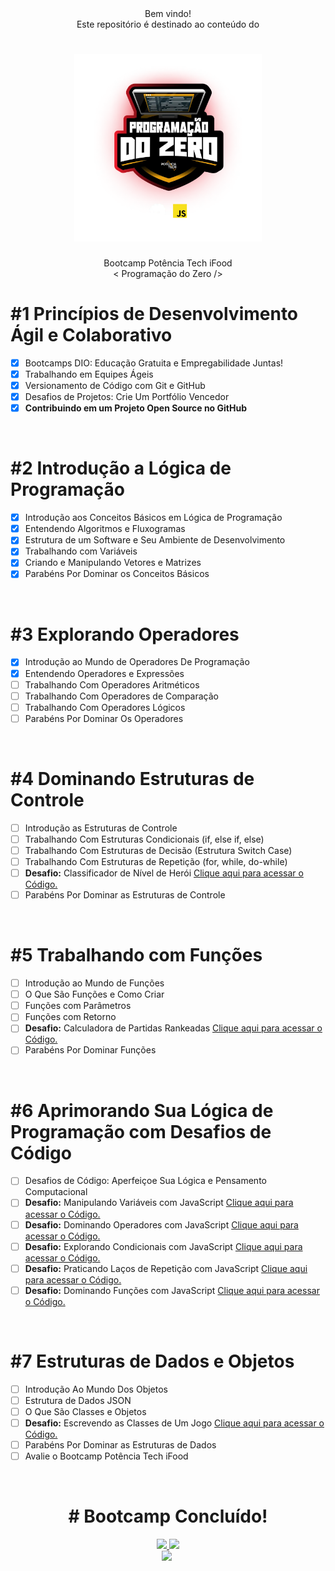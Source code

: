 <div align="center">
Bem vindo!
<br/>Este repositório é destinado ao conteúdo do
<h1><img height="300vh" src="img/logo.webp"></h1>
Bootcamp Potência Tech iFood <br/> < Programação do Zero /></h1>
<!-- <h3>Andamento do Processo:</h3>
<img height="300vh" src="#"> -->
<!-- https://github.com/leticiapalaro/Bootcamp-Potencia-Tech-powered-by-iFood/tree/main -->
</div>

# #1 Princípios de Desenvolvimento Ágil e Colaborativo

- [X] Bootcamps DIO: Educação Gratuita e Empregabilidade Juntas!
- [X] Trabalhando em Equipes Ágeis
- [X] Versionamento de Código com Git e GitHub
- [X] Desafios de Projetos: Crie Um Portfólio Vencedor
- [X] **Contribuindo em um Projeto Open Source no GitHub**

<br/>

# #2 Introdução a Lógica de Programação

- [X] Introdução aos Conceitos Básicos em Lógica de Programação
- [X] Entendendo Algoritmos e Fluxogramas
- [X] Estrutura de um Software e Seu Ambiente de Desenvolvimento
- [X] Trabalhando com Variáveis
- [X] Criando e Manipulando Vetores e Matrizes
- [X] Parabéns Por Dominar os Conceitos Básicos

<br/>

# #3 Explorando Operadores

- [X] Introdução ao Mundo de Operadores De Programação
- [X] Entendendo Operadores e Expressões
- [ ] Trabalhando Com Operadores Aritméticos
- [ ] Trabalhando Com Operadores de Comparação
- [ ] Trabalhando Com Operadores Lógicos
- [ ] Parabéns Por Dominar Os Operadores

<br/>

# #4 Dominando Estruturas de Controle

- [ ] Introdução as Estruturas de Controle
- [ ] Trabalhando Com Estruturas Condicionais (if, else if, else)
- [ ] Trabalhando Com Estruturas de Decisão (Estrutura Switch Case)
- [ ] Trabalhando Com Estruturas de Repetição (for, while, do-while)
- [ ] **Desafio:** Classificador de Nível de Herói [Clique aqui para acessar o Código.](/tree/main/desafios-de-projeto/nivelHeroi.js)
- [ ] Parabéns Por Dominar as Estruturas de Controle

<br/>

# #5 Trabalhando com Funções

- [ ] Introdução ao Mundo de Funções
- [ ] O Que São Funções e Como Criar
- [ ] Funções com Parâmetros
- [ ] Funções com Retorno
- [ ] **Desafio:** Calculadora de Partidas Rankeadas [Clique aqui para acessar o Código.](/tree/main/desafios-de-projeto/calculadoraPartidas.js)
- [ ] Parabéns Por Dominar Funções

<br/>

# #6 Aprimorando Sua Lógica de Programação com Desafios de Código

- [ ] Desafios de Código: Aperfeiçoe Sua Lógica e Pensamento Computacional
- [ ] **Desafio:** Manipulando Variáveis com JavaScript [Clique aqui para acessar o Código.]()
- [ ] **Desafio:** Dominando Operadores com JavaScript [Clique aqui para acessar o Código.]()
- [ ] **Desafio:** Explorando Condicionais com JavaScript [Clique aqui para acessar o Código.]()
- [ ] **Desafio:** Praticando Laços de Repetição com JavaScript [Clique aqui para acessar o Código.]()
- [ ] **Desafio:** Dominando Funções com JavaScript [Clique aqui para acessar o Código.]()

<br/>

# #7 Estruturas de Dados e Objetos

- [ ] Introdução Ao Mundo Dos Objetos
- [ ] Estrutura de Dados JSON
- [ ] O Que São Classes e Objetos
- [ ] **Desafio:** Escrevendo as Classes de Um Jogo [Clique aqui para acessar o Código.]()
- [ ] Parabéns Por Dominar as Estruturas de Dados
- [ ] Avalie o Bootcamp Potência Tech iFood

<br/>

<div align="center">
    <h1># Bootcamp Concluído!</h1>
    <a href="https://www.linkedin.com/in/htonioni/" target="_blank"><img height="25vh" src="https://github.com/leticiapalaro/leticiapalaro/blob/main/linkedin.png?raw=true" target="_blank">
    </a>
    <a href = "mailto:htonioni@outlook.com"><img height="25vh" src="https://github.com/leticiapalaro/leticiapalaro/blob/main/contato.png?raw=true" target="_blank"></a><br>
    <img src="https://hermes.digitalinnovation.one/certificates/cover/.jpg">
    <img height="200vh" src=""><br>

</div>
